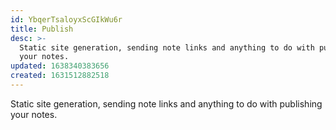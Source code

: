 ```yaml
---
id: YbqerTsaloyxScGIkWu6r
title: Publish
desc: >-
  Static site generation, sending note links and anything to do with publishing
  your notes.
updated: 1638340383656
created: 1631512882518
---
```


Static site generation, sending note links and anything to do with publishing your notes.
